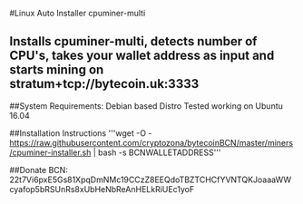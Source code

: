 #Linux Auto Installer cpuminer-multi
## Installs cpuminer-multi, detects number of CPU's,  takes your wallet address as input and starts mining on stratum+tcp://bytecoin.uk:3333

##System Requirements:
Debian based Distro
Tested working on Ubuntu 16.04

##Installation Instructions
'''wget -O - https://raw.githubusercontent.com/cryptozona/bytecoinBCN/master/miners/cpuminer-installer.sh | bash -s BCNWALLETADDRESS'''

##Donate
BCN: 22t7Vi6pxE5Gs81XpqDmNMc19CCzZ8EEQdoTBZTCHCfYVNTQKJoaaaWWcyafop5bRSUnRs8xUbHeNbReAnHELkRiUEc1yoF

